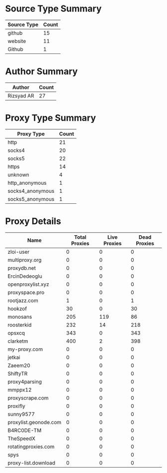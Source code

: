 # Source Type Summary

| Source Type | Count |
|-------------|-------|
| github | 15 |
| website | 11 |
| Github | 1 |


# Author Summary

| Author | Count |
|--------|-------|
| Rizsyad AR | 27 |


# Proxy Type Summary

| Proxy Type | Count |
|------------|-------|
| http | 21 |
| socks4 | 20 |
| socks5 | 22 |
| https | 14 |
| unknown | 4 |
| http_anonymous | 1 |
| socks4_anonymous | 1 |
| socks5_anonymous | 1 |


# Proxy Details

| Name | Total Proxies | Live Proxies | Dead Proxies |
|------|---------------|--------------|---------------|
| zloi-user | 0 | 0 | 0 |
| multiproxy.org | 0 | 0 | 0 |
| proxydb.net | 0 | 0 | 0 |
| ErcinDedeoglu | 0 | 0 | 0 |
| openproxylist.xyz | 0 | 0 | 0 |
| proxyspace.pro | 0 | 0 | 0 |
| rootjazz.com | 1 | 0 | 1 |
| hookzof | 30 | 0 | 30 |
| monosans | 205 | 119 | 86 |
| roosterkid | 232 | 14 | 218 |
| opsxcq | 343 | 0 | 343 |
| clarketm | 400 | 2 | 398 |
| my-proxy.com | 0 | 0 | 0 |
| jetkai | 0 | 0 | 0 |
| Zaeem20 | 0 | 0 | 0 |
| ShiftyTR | 0 | 0 | 0 |
| proxy4parsing | 0 | 0 | 0 |
| mmppx12 | 0 | 0 | 0 |
| proxyscrape.com | 0 | 0 | 0 |
| proxifly | 0 | 0 | 0 |
| sunny9577 | 0 | 0 | 0 |
| proxylist.geonode.com | 0 | 0 | 0 |
| B4RC0DE-TM | 0 | 0 | 0 |
| TheSpeedX | 0 | 0 | 0 |
| rotatingproxies.com | 0 | 0 | 0 |
| spys | 0 | 0 | 0 |
| proxy-list.download | 0 | 0 | 0 |
